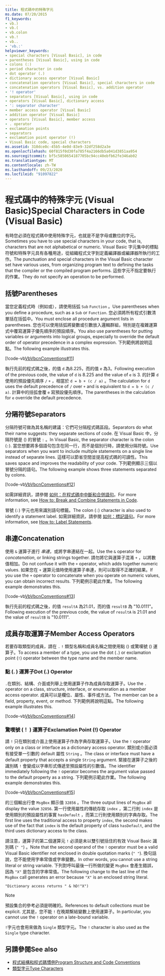 ```yaml
---
title: 程式碼中的特殊字元
ms.date: 07/20/2015
f1_keywords:
- vb.)
- vb.(
- vb.colon
- vb.!
- vb..
- 'vb.:'
helpviewer_keywords:
- special characters [Visual Basic], in code
- parentheses [Visual Basic], using in code
- colons (:)
- period character in code
- dot operator (.)
- dictionary access operator [Visual Basic]
- concatenation operators [Visual Basic], special characters in code
- concatenation operators [Visual Basic], vs. addition operator
- '! operator'
- separators [Visual Basic], using in code
- operators [Visual Basic], dictionary access
- ': separator character'
- member access operator [Visual Basic]
- addition operator [Visual Basic]
- operators [Visual Basic], member access
- . operator
- exclamation points
- separators
- exclamation point operator (!)
- Visual Basic code, special characters
ms.assetid: 310dce0c-45b5-4e0d-83e9-32df258d2a3e
ms.openlocfilehash: 60f815f0d30fa785f4a2166db5a041d3851aa954
ms.sourcegitcommit: bf5c5850654187705bc94cc40ebfb62fe346ab02
ms.translationtype: MT
ms.contentlocale: zh-TW
ms.lasthandoff: 09/23/2020
ms.locfileid: "91097822"
---
```

# <a name="special-characters-in-code-visual-basic"></a><span data-ttu-id="b9ffd-102">程式碼中的特殊字元 (Visual Basic)</span><span class="sxs-lookup"><span data-stu-id="b9ffd-102">Special Characters in Code (Visual Basic)</span></span>

<span data-ttu-id="b9ffd-103">有時您必須在程式碼中使用特殊字元，也就是不是字母或數位的字元。</span><span class="sxs-lookup"><span data-stu-id="b9ffd-103">Sometimes you have to use special characters in your code, that is, characters that are not alphabetical or numeric.</span></span> <span data-ttu-id="b9ffd-104">Visual Basic 字元集中的標點符號和特殊字元具有各種用途，從組織程式文字到定義編譯器或編譯器所執行的工作。</span><span class="sxs-lookup"><span data-stu-id="b9ffd-104">The punctuation and special characters in the Visual Basic character set have various uses, from organizing program text to defining the tasks that the compiler or the compiled program performs.</span></span> <span data-ttu-id="b9ffd-105">這些字元不指定要執行的作業。</span><span class="sxs-lookup"><span data-stu-id="b9ffd-105">They do not specify an operation to be performed.</span></span>  
  
## <a name="parentheses"></a><span data-ttu-id="b9ffd-106">括號</span><span class="sxs-lookup"><span data-stu-id="b9ffd-106">Parentheses</span></span>  

 <span data-ttu-id="b9ffd-107">當您定義程式時（例如或），請使用括弧 `Sub` `Function` 。</span><span class="sxs-lookup"><span data-stu-id="b9ffd-107">Use parentheses when you define a procedure, such as a `Sub` or `Function`.</span></span> <span data-ttu-id="b9ffd-108">您必須將所有程式引數清單括在括弧中。</span><span class="sxs-lookup"><span data-stu-id="b9ffd-108">You must enclose all procedure argument lists in parentheses.</span></span> <span data-ttu-id="b9ffd-109">您也可以使用括弧將變數或引數放入邏輯群組，特別是在複雜運算式中覆寫運算子優先順序的預設順序。</span><span class="sxs-lookup"><span data-stu-id="b9ffd-109">You also use parentheses for putting variables or arguments into logical groups, especially to override the default order of operator precedence in a complex expression.</span></span> <span data-ttu-id="b9ffd-110">下列範例將說明這點。</span><span class="sxs-lookup"><span data-stu-id="b9ffd-110">The following example illustrates this.</span></span>  
  
 [!code-vb[VbVbcnConventions#11](~/samples/snippets/visualbasic/VS_Snippets_VBCSharp/VbVbcnConventions/VB/Class1.vb#11)]  
  
 <span data-ttu-id="b9ffd-111">執行先前的程式碼之後，的值 `d` 為8.225，而的值 `e` 為3。</span><span class="sxs-lookup"><span data-stu-id="b9ffd-111">Following execution of the previous code, the value of `d` is 8.225 and the value of `e` is 3.</span></span> <span data-ttu-id="b9ffd-112">的計算 `d` 使用的預設優先順序 `/` `+` ，相當於 `d = b + (c / a)` 。</span><span class="sxs-lookup"><span data-stu-id="b9ffd-112">The calculation for `d` uses the default precedence of `/` over `+` and is equivalent to `d = b + (c / a)`.</span></span> <span data-ttu-id="b9ffd-113">計算中的括弧會覆 `e` 寫預設優先順序。</span><span class="sxs-lookup"><span data-stu-id="b9ffd-113">The parentheses in the calculation for `e` override the default precedence.</span></span>  
  
## <a name="separators"></a><span data-ttu-id="b9ffd-114">分隔符號</span><span class="sxs-lookup"><span data-stu-id="b9ffd-114">Separators</span></span>  

 <span data-ttu-id="b9ffd-115">分隔符號可做為其名稱的建議：它們可分隔程式碼區段。</span><span class="sxs-lookup"><span data-stu-id="b9ffd-115">Separators do what their name suggests: they separate sections of code.</span></span> <span data-ttu-id="b9ffd-116">在 Visual Basic 中，分隔符號是 () 的冒號 `:` 。</span><span class="sxs-lookup"><span data-stu-id="b9ffd-116">In Visual Basic, the separator character is the colon (`:`).</span></span> <span data-ttu-id="b9ffd-117">當您想要將多個語句包含在同一行，而不是個別行時，請使用分隔符號。</span><span class="sxs-lookup"><span data-stu-id="b9ffd-117">Use separators when you want to include multiple statements on a single line instead of separate lines.</span></span> <span data-ttu-id="b9ffd-118">這樣可以節省空間並提高程式碼的可讀性。</span><span class="sxs-lookup"><span data-stu-id="b9ffd-118">This saves space and improves the readability of your code.</span></span> <span data-ttu-id="b9ffd-119">下列範例顯示三個以冒號分隔的語句。</span><span class="sxs-lookup"><span data-stu-id="b9ffd-119">The following example shows three statements separated by colons.</span></span>  
  
 [!code-vb[VbVbcnConventions#12](~/samples/snippets/visualbasic/VS_Snippets_VBCSharp/VbVbcnConventions/VB/Class1.vb#12)]  
  
 <span data-ttu-id="b9ffd-120">如需詳細資訊，請參閱 [如何：在程式碼中中斷和合併語句](how-to-break-and-combine-statements-in-code.md)。</span><span class="sxs-lookup"><span data-stu-id="b9ffd-120">For more information, see [How to: Break and Combine Statements in Code](how-to-break-and-combine-statements-in-code.md).</span></span>  
  
 <span data-ttu-id="b9ffd-121">冒號 (`:`) 字元也用來識別語句標籤。</span><span class="sxs-lookup"><span data-stu-id="b9ffd-121">The colon (`:`) character is also used to identify a statement label.</span></span> <span data-ttu-id="b9ffd-122">如需詳細資訊，請參閱 [如何：標記語句](how-to-label-statements.md)。</span><span class="sxs-lookup"><span data-stu-id="b9ffd-122">For more information, see [How to: Label Statements](how-to-label-statements.md).</span></span>  
  
## <a name="concatenation"></a><span data-ttu-id="b9ffd-123">串連</span><span class="sxs-lookup"><span data-stu-id="b9ffd-123">Concatenation</span></span>  

 <span data-ttu-id="b9ffd-124">使用 `&` 運算子進行 *串連*，或將字串連結在一起。</span><span class="sxs-lookup"><span data-stu-id="b9ffd-124">Use the `&` operator for *concatenation*, or linking strings together.</span></span> <span data-ttu-id="b9ffd-125">請勿將它與運算子混淆 `+` ，以將數值相加。</span><span class="sxs-lookup"><span data-stu-id="b9ffd-125">Do not confuse it with the `+` operator, which adds together numeric values.</span></span> <span data-ttu-id="b9ffd-126">如果您在 `+` 運算元值時使用運算子串連，則可以取得不正確的結果。</span><span class="sxs-lookup"><span data-stu-id="b9ffd-126">If you use the `+` operator to concatenate when you operate on numeric values, you can obtain incorrect results.</span></span> <span data-ttu-id="b9ffd-127">下列範例示範此作業。</span><span class="sxs-lookup"><span data-stu-id="b9ffd-127">The following example demonstrates this.</span></span>  
  
 [!code-vb[VbVbcnConventions#13](~/samples/snippets/visualbasic/VS_Snippets_VBCSharp/VbVbcnConventions/VB/Class1.vb#13)]  
  
 <span data-ttu-id="b9ffd-128">執行先前的程式碼之後，的值 `resultA` 為21.01，而的值 `resultB` 為 "10.0111"。</span><span class="sxs-lookup"><span data-stu-id="b9ffd-128">Following execution of the previous code, the value of `resultA` is 21.01 and the value of `resultB` is "10.0111".</span></span>  
  
## <a name="member-access-operators"></a><span data-ttu-id="b9ffd-129">成員存取運算子</span><span class="sxs-lookup"><span data-stu-id="b9ffd-129">Member Access Operators</span></span>  

 <span data-ttu-id="b9ffd-130">若要存取類型的成員，請在 `.` `!` 類型名稱和成員名稱之間使用點 () 或驚嘆號 () 運算子。</span><span class="sxs-lookup"><span data-stu-id="b9ffd-130">To access a member of a type, you use the dot (`.`) or exclamation point (`!`) operator between the type name and the member name.</span></span>  
  
### <a name="dot--operator"></a><span data-ttu-id="b9ffd-131">點 (. ) 運算子</span><span class="sxs-lookup"><span data-stu-id="b9ffd-131">Dot (.) Operator</span></span>  

 <span data-ttu-id="b9ffd-132">`.`在類別、結構、介面或列舉上使用運算子作為成員存取運算子。</span><span class="sxs-lookup"><span data-stu-id="b9ffd-132">Use the `.` operator on a class, structure, interface, or enumeration as a member access operator.</span></span> <span data-ttu-id="b9ffd-133">成員可以是欄位、屬性、事件或方法。</span><span class="sxs-lookup"><span data-stu-id="b9ffd-133">The member can be a field, property, event, or method.</span></span> <span data-ttu-id="b9ffd-134">下列範例將說明這點。</span><span class="sxs-lookup"><span data-stu-id="b9ffd-134">The following example illustrates this.</span></span>  
  
 [!code-vb[VbVbcnConventions#14](~/samples/snippets/visualbasic/VS_Snippets_VBCSharp/VbVbcnConventions/VB/Class1.vb#14)]  
  
### <a name="exclamation-point--operator"></a><span data-ttu-id="b9ffd-135">驚嘆號 (！ ) 運算子</span><span class="sxs-lookup"><span data-stu-id="b9ffd-135">Exclamation Point (!) Operator</span></span>  

 <span data-ttu-id="b9ffd-136">請 `!` 只在類別或介面上使用運算子作為字典存取運算子。</span><span class="sxs-lookup"><span data-stu-id="b9ffd-136">Use the `!` operator only on a class or interface as a dictionary access operator.</span></span> <span data-ttu-id="b9ffd-137">類別或介面必須有接受單一引數的 default 屬性 `String` 。</span><span class="sxs-lookup"><span data-stu-id="b9ffd-137">The class or interface must have a default property that accepts a single `String` argument.</span></span> <span data-ttu-id="b9ffd-138">緊接在運算子之後的識別碼 `!` 會變成以字串形式傳遞至預設屬性的引數值。</span><span class="sxs-lookup"><span data-stu-id="b9ffd-138">The identifier immediately following the `!` operator becomes the argument value passed to the default property as a string.</span></span> <span data-ttu-id="b9ffd-139">下列範例示範此作業。</span><span class="sxs-lookup"><span data-stu-id="b9ffd-139">The following example demonstrates this.</span></span>  
  
 [!code-vb[VbVbcnConventions#15](~/samples/snippets/visualbasic/VS_Snippets_VBCSharp/VbVbcnConventions/VB/Class1.vb#15)]  
  
 <span data-ttu-id="b9ffd-140">的三個輸出行會 `MsgBox` 顯示值 `32856` 。</span><span class="sxs-lookup"><span data-stu-id="b9ffd-140">The three output lines of `MsgBox` all display the value `32856`.</span></span> <span data-ttu-id="b9ffd-141">第一行使用屬性的傳統存取 `index` ，第二行則 `index` 是使用類別的預設屬性的事實 `hasDefault` ，而第三行則使用類別的字典存取。</span><span class="sxs-lookup"><span data-stu-id="b9ffd-141">The first line uses the traditional access to property `index`, the second makes use of the fact that `index` is the default property of class `hasDefault`, and the third uses dictionary access to the class.</span></span>  
  
 <span data-ttu-id="b9ffd-142">請注意，運算子的第二個運算元 `!` 必須是未以雙引號括住的有效 Visual Basic 識別碼 (`" "`) 。</span><span class="sxs-lookup"><span data-stu-id="b9ffd-142">Note that the second operand of the `!` operator must be a valid Visual Basic identifier not enclosed in double quotation marks (`" "`).</span></span> <span data-ttu-id="b9ffd-143">換句話說，您不能使用字串常值或字串變數。</span><span class="sxs-lookup"><span data-stu-id="b9ffd-143">In other words, you cannot use a string literal or string variable.</span></span> <span data-ttu-id="b9ffd-144">下列對呼叫最後一行所做的變更 `MsgBox` 會產生錯誤，因為 `"X"` 是包含的字串常值。</span><span class="sxs-lookup"><span data-stu-id="b9ffd-144">The following change to the last line of the `MsgBox` call generates an error because `"X"` is an enclosed string literal.</span></span>  
  
 `"Dictionary access returns " & hD!"X")`  
  
> [!NOTE]
> <span data-ttu-id="b9ffd-145">預設集合的參考必須是明確的。</span><span class="sxs-lookup"><span data-stu-id="b9ffd-145">References to default collections must be explicit.</span></span> <span data-ttu-id="b9ffd-146">尤其是，您不能 `!` 在晚期繫結變數上使用運算子。</span><span class="sxs-lookup"><span data-stu-id="b9ffd-146">In particular, you cannot use the `!` operator on a late-bound variable.</span></span>  
  
 <span data-ttu-id="b9ffd-147">`!`字元也會用來做為 `Single` 類型字元。</span><span class="sxs-lookup"><span data-stu-id="b9ffd-147">The `!` character is also used as the `Single` type character.</span></span>  
  
## <a name="see-also"></a><span data-ttu-id="b9ffd-148">另請參閱</span><span class="sxs-lookup"><span data-stu-id="b9ffd-148">See also</span></span>

- [<span data-ttu-id="b9ffd-149">程式結構和程式碼慣例</span><span class="sxs-lookup"><span data-stu-id="b9ffd-149">Program Structure and Code Conventions</span></span>](program-structure-and-code-conventions.md)
- [<span data-ttu-id="b9ffd-150">類型字元</span><span class="sxs-lookup"><span data-stu-id="b9ffd-150">Type Characters</span></span>](../language-features/data-types/type-characters.md)
